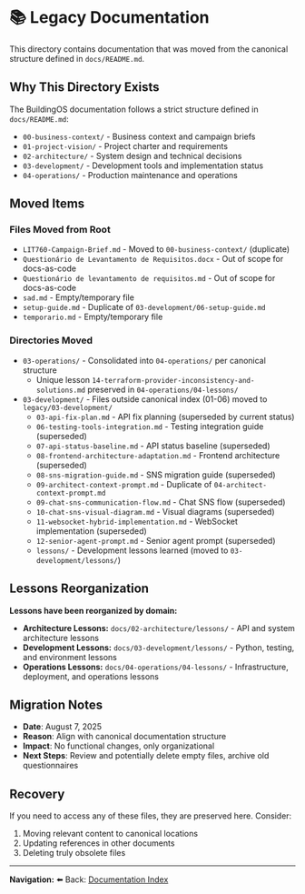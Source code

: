 # 📚 Legacy Documentation

This directory contains documentation that was moved from the canonical structure defined in `docs/README.md`.

## Why This Directory Exists

The BuildingOS documentation follows a strict structure defined in `docs/README.md`:
- `00-business-context/` - Business context and campaign briefs
- `01-project-vision/` - Project charter and requirements  
- `02-architecture/` - System design and technical decisions
- `03-development/` - Development tools and implementation status
- `04-operations/` - Production maintenance and operations

## Moved Items

### Files Moved from Root
- `LIT760-Campaign-Brief.md` - Moved to `00-business-context/` (duplicate)
- `Questionário de Levantamento de Requisitos.docx` - Out of scope for docs-as-code
- `Questionário de levantamento de requisitos.md` - Out of scope for docs-as-code  
- `sad.md` - Empty/temporary file
- `setup-guide.md` - Duplicate of `03-development/06-setup-guide.md`
- `temporario.md` - Empty/temporary file

### Directories Moved
- `03-operations/` - Consolidated into `04-operations/` per canonical structure
  - Unique lesson `14-terraform-provider-inconsistency-and-solutions.md` preserved in `04-operations/04-lessons/`
- `03-development/` - Files outside canonical index (01-06) moved to `legacy/03-development/`
  - `03-api-fix-plan.md` - API fix planning (superseded by current status)
  - `06-testing-tools-integration.md` - Testing integration guide (superseded)
  - `07-api-status-baseline.md` - API status baseline (superseded)
  - `08-frontend-architecture-adaptation.md` - Frontend architecture (superseded)
  - `08-sns-migration-guide.md` - SNS migration guide (superseded)
  - `09-architect-context-prompt.md` - Duplicate of `04-architect-context-prompt.md`
  - `09-chat-sns-communication-flow.md` - Chat SNS flow (superseded)
  - `10-chat-sns-visual-diagram.md` - Visual diagrams (superseded)
  - `11-websocket-hybrid-implementation.md` - WebSocket implementation (superseded)
  - `12-senior-agent-prompt.md` - Senior agent prompt (superseded)
  - `lessons/` - Development lessons learned (moved to `03-development/lessons/`)

## Lessons Reorganization

**Lessons have been reorganized by domain:**
- **Architecture Lessons:** `docs/02-architecture/lessons/` - API and system architecture lessons
- **Development Lessons:** `docs/03-development/lessons/` - Python, testing, and environment lessons  
- **Operations Lessons:** `docs/04-operations/04-lessons/` - Infrastructure, deployment, and operations lessons

## Migration Notes

- **Date**: August 7, 2025
- **Reason**: Align with canonical documentation structure
- **Impact**: No functional changes, only organizational
- **Next Steps**: Review and potentially delete empty files, archive old questionnaires

## Recovery

If you need to access any of these files, they are preserved here. Consider:
1. Moving relevant content to canonical locations
2. Updating references in other documents
3. Deleting truly obsolete files

---

**Navigation:**
⬅️ Back: [Documentation Index](../README.md)
